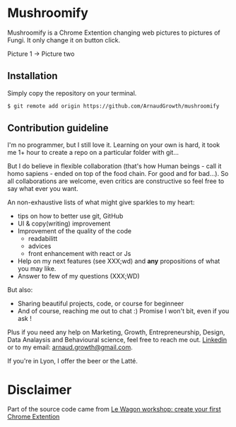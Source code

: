 # Mushroomify

Mushroomify is a Chrome Extention changing web pictures to pictures of Fungi. It only change it on button click.

Picture 1 -> Picture two


## Installation

Simply copy the repository on your terminal.

```bash
$ git remote add origin https://github.com/ArnaudGrowth/mushroomify
```

## Contribution guideline

I'm no programmer, but I still love it. Learning on your own is hard, it took me 1+ hour to create a repo on a particular folder with git...

But I do believe in flexible collaboration (that's how Human beings - call it homo sapiens - ended on top of the food chain. For good and for bad...). 
So all collaborations are welcome, even critics are constructive so feel free to say what ever you want. 

An non-exhaustive lists of what might give sparkles to my heart: 
- tips on how to better use git, GitHub
- UI & copy(writing) improvement
- Improvement of the quality of the code
  - readabilitt
  - advices
  - front enhancement with react or Js
- Help on my next features (see XXX;wd) and **any** propositions of what you may like.
- Answer to few of my questions (XXX;WD)

But also: 
- Sharing beautiful projects, code, or course for beginneer 
- And of course, reaching me out to chat :) Promise I won't bit, even if you ask !

Plus if you need any help on Marketing, Growth, Entrepreneurship, Design, Data Analaysis and Behavioural science, feel free to reach me out.
[Linkedin](https://www.linkedin.com/in/consulting-and-growth-hacking/) or to my email: arnaud.growth@gmail.com.

If you're in Lyon, I offer the beer or the Latté. 

# Disclaimer
Part of the source code came from [Le Wagon workshop: create your first Chrome Extention](https://github.com/trouni/workshop-chrome-extension)
